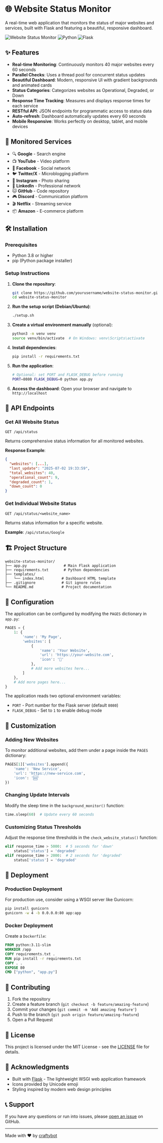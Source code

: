 # 🌐 Website Status Monitor

A real-time web application that monitors the status of major websites and services, built with Flask and featuring a beautiful, responsive dashboard.

![Website Status Monitor](https://img.shields.io/badge/status-active-brightgreen.svg)
![Python](https://img.shields.io/badge/python-3.8+-blue.svg)
![Flask](https://img.shields.io/badge/flask-3.0.0-lightgrey.svg)

## ✨ Features

- **Real-time Monitoring**: Continuously monitors 40 major websites every 60 seconds
- **Parallel Checks**: Uses a thread pool for concurrent status updates
- **Beautiful Dashboard**: Modern, responsive UI with gradient backgrounds and animated cards
- **Status Categories**: Categorizes websites as Operational, Degraded, or Down
- **Response Time Tracking**: Measures and displays response times for each service
- **RESTful API**: JSON endpoints for programmatic access to status data
- **Auto-refresh**: Dashboard automatically updates every 60 seconds
- **Mobile Responsive**: Works perfectly on desktop, tablet, and mobile devices

## 🚀 Monitored Services

- 🔍 **Google** - Search engine
- 📺 **YouTube** - Video platform
- 👥 **Facebook** - Social network
- 🐦 **Twitter/X** - Microblogging platform
- 📸 **Instagram** - Photo sharing
- 💼 **LinkedIn** - Professional network
- 🐱 **GitHub** - Code repository
- 🎮 **Discord** - Communication platform
- 🎬 **Netflix** - Streaming service
- 📦 **Amazon** - E-commerce platform

## 🛠️ Installation

### Prerequisites

- Python 3.8 or higher
- pip (Python package installer)

### Setup Instructions

1. **Clone the repository**:
   ```bash
   git clone https://github.com/yourusername/website-status-monitor.git
   cd website-status-monitor
   ```

2. **Run the setup script (Debian/Ubuntu)**:
   ```bash
   ./setup.sh
   ```

3. **Create a virtual environment manually** (optional):
   ```bash
   python3 -m venv venv
   source venv/bin/activate  # On Windows: venv\Scripts\activate
   ```

4. **Install dependencies**:
   ```bash
   pip install -r requirements.txt
   ```

5. **Run the application**:
   ```bash
   # Optional: set PORT and FLASK_DEBUG before running
   PORT=8080 FLASK_DEBUG=0 python app.py
   ```

6. **Access the dashboard**:
   Open your browser and navigate to `http://localhost`

## 📡 API Endpoints

### Get All Website Status
```
GET /api/status
```

Returns comprehensive status information for all monitored websites.

**Response Example**:
```json
{
  "websites": [...],
  "last_update": "2025-07-02 19:33:59",
  "total_websites": 40,
  "operational_count": 9,
  "degraded_count": 1,
  "down_count": 0
}
```

### Get Individual Website Status
```
GET /api/status/<website_name>
```

Returns status information for a specific website.

**Example**: `/api/status/Google`

## 🏗️ Project Structure

```
website-status-monitor/
├── app.py                 # Main Flask application
├── requirements.txt       # Python dependencies
├── templates/
│   └── index.html        # Dashboard HTML template
├── .gitignore            # Git ignore rules
└── README.md             # Project documentation
```

## 🔧 Configuration

The application can be configured by modifying the `PAGES` dictionary in `app.py`:

```python
PAGES = {
    1: {
        'name': 'My Page',
        'websites': [
            {
                'name': 'Your Website',
                'url': 'https://your-website.com',
                'icon': '🌟'
            },
            # Add more websites here...
        ]
    },
    # Add more pages here...
}
```

The application reads two optional environment variables:

- `PORT` - Port number for the Flask server (default `8080`)
- `FLASK_DEBUG` - Set to `1` to enable debug mode

## 🎨 Customization

### Adding New Websites

To monitor additional websites, add them under a page inside the `PAGES` dictionary:

```python
PAGES[1]['websites'].append({
    'name': 'New Service',
    'url': 'https://new-service.com',
    'icon': '🆕'
})
```

### Changing Update Intervals

Modify the sleep time in the `background_monitor()` function:

```python
time.sleep(60)  # Update every 60 seconds
```

### Customizing Status Thresholds

Adjust the response time thresholds in the `check_website_status()` function:

```python
elif response_time > 5000:  # 5 seconds for 'down'
    status['status'] = 'degraded'
elif response_time > 2000:  # 2 seconds for 'degraded'
    status['status'] = 'degraded'
```

## 🚀 Deployment

### Production Deployment

For production use, consider using a WSGI server like Gunicorn:

```bash
pip install gunicorn
gunicorn -w 4 -b 0.0.0.0:80 app:app
```

### Docker Deployment

Create a `Dockerfile`:

```dockerfile
FROM python:3.11-slim
WORKDIR /app
COPY requirements.txt .
RUN pip install -r requirements.txt
COPY . .
EXPOSE 80
CMD ["python", "app.py"]
```

## 🤝 Contributing

1. Fork the repository
2. Create a feature branch (`git checkout -b feature/amazing-feature`)
3. Commit your changes (`git commit -m 'Add amazing feature'`)
4. Push to the branch (`git push origin feature/amazing-feature`)
5. Open a Pull Request

## 📝 License

This project is licensed under the MIT License - see the [LICENSE](LICENSE) file for details.

## 🙏 Acknowledgments

- Built with [Flask](https://flask.palletsprojects.com/) - The lightweight WSGI web application framework
- Icons provided by Unicode emoji
- Styling inspired by modern web design principles

## 📞 Support

If you have any questions or run into issues, please [open an issue](https://github.com/yourusername/website-status-monitor/issues) on GitHub.

---

Made with ❤️ by [craftybot](https://github.com/yourusername) 
